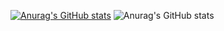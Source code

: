 [![Anurag's GitHub stats](https://github-readme-stats.vercel.app/api?username=Khoa0000001)](https://github.com/anuraghazra/github-readme-stats)
![Anurag's GitHub stats](https://github-readme-stats.vercel.app/api?username=Khoa0000001&hide=contribs,prs)
